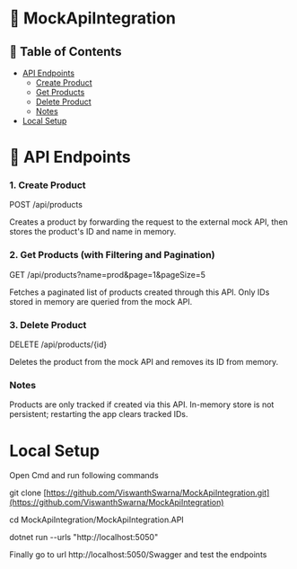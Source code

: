 # 📘 MockApiIntegration

## 📑 Table of Contents
- [API Endpoints](#api-endpoints)
  - [Create Product](#1-create-product)
  - [Get Products](#2-get-products-with-filtering-and-pagination)
  - [Delete Product](#3-delete-product)
  - [Notes](#notes)
- [Local Setup](#local-setup)



# 🔧 API Endpoints
### 1. Create Product
POST /api/products

Creates a product by forwarding the request to the external mock API, then stores the product's ID and name in memory.

### 2. Get Products (with Filtering and Pagination)
GET /api/products?name=prod&page=1&pageSize=5

Fetches a paginated list of products created through this API. Only IDs stored in memory are queried from the mock API.

### 3. Delete Product
DELETE /api/products/{id}

Deletes the product from the mock API and removes its ID from memory.

### Notes
Products are only tracked if created via this API.
In-memory store is not persistent; restarting the app clears tracked IDs.

# Local Setup 

Open Cmd and run following commands

git clone [https://github.com/ViswanthSwarna/MockApiIntegration.git](https://github.com/ViswanthSwarna/MockApiIntegration)

cd MockApiIntegration/MockApiIntegration.API

dotnet run --urls "http://localhost:5050"

Finally go to url http://localhost:5050/Swagger and test the endpoints



